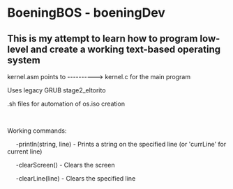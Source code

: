# BoeningBOS - boeningDev

## This is my attempt to learn how to program low-level and create a working text-based operating system

kernel.asm points to ----------> kernel.c for the main program

Uses legacy GRUB stage2_eltorito

.sh files for automation of os.iso creation
	
&nbsp;

Working commands:

&nbsp;&nbsp;&nbsp;&nbsp;   -println(string, line) - Prints a string on the specified line (or 'currLine' for current line)

&nbsp;&nbsp;&nbsp;&nbsp;   -clearScreen() - Clears the screen

&nbsp;&nbsp;&nbsp;&nbsp;   -clearLine(line) - Clears the specified line
